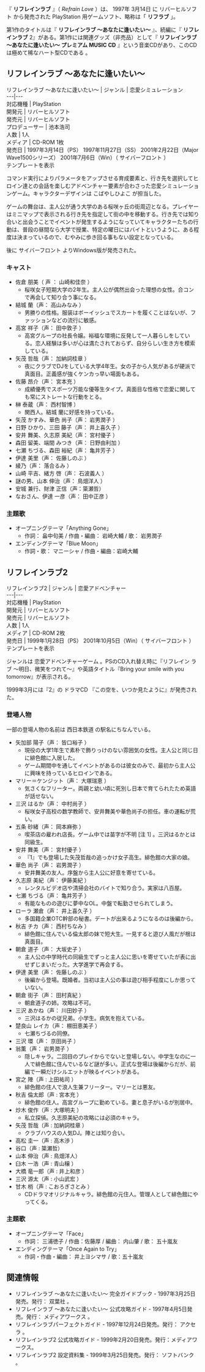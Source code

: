 『 **リフレインラブ** 』（ _Refrain Love_ ）は、  1997年  3月14日  に  リバーヒルソフト  から発売された
PlayStation  用ゲームソフト、略称は「 **リフラブ** 」。

第1作のタイトルは『 **リフレインラブ 〜あなたに逢いたい〜** 』、続編に『 **リフレインラブ** 2』がある。第1作には関連グッズ（非売品）として『
**リフレインラブ ～あなたに逢いたい～ プレミアム MUSIC CD**   』という音楽CDがあり、このCDは極めて稀なハート型CDである
  。

##  リフレインラブ 〜あなたに逢いたい〜  

リフレインラブ 〜あなたに逢いたい〜  |  ジャンル  |  恋愛シミュレーション   
---|---  
対応機種  |  PlayStation   
開発元  |  リバーヒルソフト   
発売元  |  リバーヒルソフト   
プロデューサー  |  池本浩司   
人数  |  1人   
メディア  |  CD-ROM  1枚   
発売日  |  1997年3月14日（PS）  1997年11月27日（SS）  2001年2月22日（Major Wave1500シリーズ）  2001年7月6日（Win）（  サイバーフロント  ）   
テンプレートを表示  
  
コマンド実行によりパラメータをアップさせる育成要素と、行き先を選択してヒロイン達との会話を楽しむアドベンチャー要素が合わさった恋愛シミュレーションゲーム。キャラクターデザインは
こばやしひよこ  が担当した。

ゲームの舞台は、主人公が通う大学のある桜咲ヶ丘の街周辺となる。プレイヤーはミニマップで表示される行き先を指定して街の中を移動する。行き先では知り合いと出会うことでイベントが発生するようになっていてキャラクターたちの行動は、普段の昼間なら大学で授業、特定の曜日にはバイトというように、ある程度は決まっているので、むやみに歩き回る事もない設定となっている。

後に  サイバーフロント  よりWindows版が発売された。

###  キャスト  

  * 佐倉 朋美（  声  ：  山崎和佳奈  ） 
    * 桜咲女子短期大学の2年生。主人公が偶然出会った理想の女性。合コンで再会して知り合う事になる。 
  * 結城 蘭（声：  高山みなみ  ） 
    * 男勝りの性格。服装はボーイッシュでスカートを履くことはないが、ファッションなどの流行に敏感。 
  * 高宮 祥子（声：  田中敦子  ） 
    * 高宮グループの社長令嬢。裕福な環境に反発して一人暮らしをしている。恋人経験は多いが心は満たされておらず、自分らしい生き方を模索している。 
  * 矢茂 哲哉（声：  加納詞桂章  ） 
    * 夜にクラブでDJをしている大学4年生。女の子から人気があるが硬派で真面目。正義感が強くケンカっ早い場面もある。 
  * 佐藤 昂介（声：  宮本充  ） 
    * 成績優秀でスポーツ万能な優等生タイプ。真面目な性格で恋愛に関しても常にストレートな行動をとる。 
  * 榊 泰蔵（声：  西村智博  ） 
    * 関西人。結城 蘭に好感を持っている。 
  * 矢茂 かすみ、華色 尚子（声：  岩男潤子  ） 
  * 日野 ひかり、三田 藤子（声：  井上喜久子  ） 
  * 安井 舞美、久志原 美紀（声：  宮村優子  ） 
  * 森田 留美、端間 みつき（声：  日野由利加  ） 
  * 七瀬 ちづる、森田 裕紀（声：  亀井芳子  ） 
  * 伊達 美里（声：  佐藤しのぶ  ） 
  * 綾乃（声：  落合るみ  ） 
  * 山崎 平吉、緒方 啓（声：  石波義人  ） 
  * 謎の男、山本 伸治（声：  鳥畑洋人  ） 
  * 安城 兼行、財津 正信（声：簗瀬哲） 
  * なおさん、伊達 一彦（声：  田中正彦  ） 

###  主題歌  

  * オープニングテーマ「Anything Gone」 
    * 作詞：  畠中句美  / 作曲・編曲：  岩崎大輔  / 歌：  岩男潤子 
  * エンディングテーマ「Blue Moon」 
    * 作詞・歌：  マニーシャ  / 作曲・編曲：岩崎大輔 

##  リフレインラブ2  

リフレインラブ2  |  ジャンル  |  恋愛アドベンチャー   
---|---  
対応機種  |  PlayStation   
開発元  |  リバーヒルソフト   
発売元  |  リバーヒルソフト   
人数  |  1人   
メディア  |  CD-ROM  2枚   
発売日  |  1999年1月28日（PS）  2001年10月5日（Win）（  サイバーフロント  ）   
テンプレートを表示  
  
ジャンルは  恋愛アドベンチャーゲーム  。PSのCD入れ替え時に『リフレイン ラブ 〜明日、微笑をつれて〜』や英語タイトル『Bring your
smile with you tomorrow』が表示される。

1999年3月には『2』の  ドラマCD  『この空を、いつか見たように』が発売された。

###  登場人物  

一部の登場人物の名前は  西日本鉄道  の駅名にちなんでいる。

  * 矢加部 陽子（声：  皆口裕子  ） 
    * 現役の大学1年生で素朴で飾りっけのない雰囲気の女性。主人公と同じ日に緋色館に入居した。 
    * ゲーム期間中を通してイベントがあるのは彼女のみで、最初から主人公に興味を持っているヒロインである。 
  * マリー＝ケンジット（声：  大塚瑞恵  ） 
    * 気さくなフリーター。両親と幼い頃に死別し日本で育てられたため英語が話せない。 
  * 三沢 はるか（声：  中村尚子  ） 
    * 桜咲女子高校の数学教師で、安井舞美や華色尚子の担任。車の運転が荒い。 
  * 五条 砂緒（声：  岡本麻弥  ） 
    * 喫茶店の雇われ店長。ゲーム中では苗字が不明  [注 1]  。三沢はるかとは同級生。 
  * 安井 舞美（声：  宮村優子  ） 
    * 『1』でも登場した矢茂哲哉の追っかけ女子高生。緋色館の大家の娘。 
  * 華色 尚子（声：  岩男潤子  ） 
    * 安井舞美の友人。序盤から主人公に好意を寄せている。 
  * 久志原 美紀（声：  伊藤美紀  ） 
    * レンタルビデオ店や清掃会社のバイトで知り合う。実家は八百屋。 
  * 七瀬 ちづる（声：  亀井芳子  ） 
    * 有能なものの遊びに夢中なOL。中盤で転勤させられてしまう。 
  * ローラ 瀬倉（声：  井上喜久子  ） 
    * 多国籍企業OTC幹部の秘書。デートが出来るようになるのは後編から。 
  * 秋吉 チカ（声：  西村ちなみ  ） 
    * 緋色館に住んでいる倫太郎の妹で短大生。一見すると遊び人風だが根は真面目。 
  * 朝倉 道子（声：  大坂史子  ） 
    * 主人公の中学時代の同級生でずっと主人公に思いを寄せていたが表に出せずじまいだった。大学進学で再会する。 
  * 伊達 美里（声：  佐藤しのぶ  ） 
    * 後編から登場。既婚者。当初は主人公の事は遊び相手程度にしか思っていない。 
  * 朝倉 街子（声：  田村真紀  ） 
    * 朝倉道子の姉。攻略は不可。 
  * 三沢 あかね（声：  川田妙子  ） 
    * 三沢はるかの従兄弟。小学生。病気を抱えている。 
  * 楚良山 レイカ（声：  棚田恵美子  ） 
    * 七瀬ちづるの同僚。 
  * 三沢 環（声：  京田尚子  ） 
  * 翁薫（声：  岩男潤子  ） 
    * 隠しキャラ。二回目のプレイからでないと登場しない。中学生なのに一人で緋色館に住んでいるなど謎が多い。正式な登場は後編からだが、前編で一瞬だけシルエットが映るイベントがある。 
  * 宮之 陣（声 :  上田祐司  ） 
    * 緋色館の住人で浪人生兼フリーター。マリーとは悪友。 
  * 秋吉 倫太郎（声 :  宮本充  ） 
    * 緋色館の住人。高宮グループに勤めている。妻と息子がいるが別居中。 
  * 炒木 俊作（声 :  大塚明夫  ） 
    * 私立探偵。久志原美紀の攻略には必須のキャラ。 
  * 矢茂 哲哉（声 :  加納詞桂章  ） 
    * クラブハウスの人気DJ。陣とは知り合い。 
  * 高松 圭一（声 :  高木渉  ） 
  * 谷口（声 : 簗瀬哲） 
  * 山本 伸治（声 : 鳥畑洋人） 
  * 臼木 一浩（声 :  青山穣  ） 
  * 大橋 竜一郎（声 :  井上和彦  ） 
  * 三沢 源太（声 :  小山武宏  ） 
  * 甘木 梢（声 :  こおろぎさとみ  ） 
    * CDドラマオリジナルキャラ。緋色館の元住人。管理人として緋色館にやってくる。 

###  主題歌  

  * オープニングテーマ「Face」 
    * 作詞：  三浦徳子  / 作曲：佐藤厚 / 編曲：  内山肇  / 歌：  五十嵐友 
  * エンディングテーマ「Once Again to Try」 
    * 作詞・作曲・編曲：  井上ヨシマサ  / 歌：五十嵐友 

##  関連情報  

  * リフレインラブ 〜あなたに逢いたい〜 完全ガイドブック - 1997年3月25日発売。発行：  双葉社  。 
  * リフレインラブ 〜あなたに逢いたい〜 公式攻略ガイド - 1997年4月5日発売。発行：  メディアワークス  。 
  * リフレインラブパーフェクトガイド - 1997年12月24日発売。発行：  アクセラ  。 
  * リフレインラブ2 公式攻略ガイド - 1999年2月20日発売。発行：メディアワークス。 
  * リフレインラブ2 設定資料集 - 1999年3月25日発売。発行：  ソフトバンク  。 

